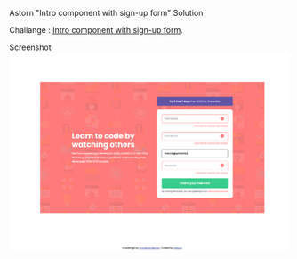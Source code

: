Astorn "Intro component with sign-up form" Solution

Challange : [Intro component with sign-up form](https://www.frontendmentor.io/challenges/intro-component-with-signup-form-5cf91bd49edda32581d28fd1/hub).

Screenshot
![Screenshot](/images/Screenshoot.PNG)
